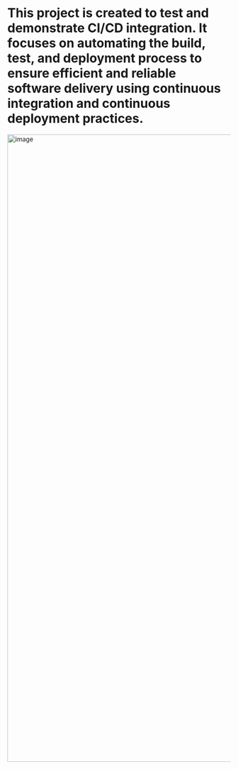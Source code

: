 # This project is created to test and demonstrate CI/CD integration. It focuses on automating the build, test, and deployment process to ensure efficient and reliable software delivery using continuous integration and continuous deployment practices.

<img width="1415" alt="image" src="https://github.com/user-attachments/assets/797cfbb4-09c7-476a-bd26-29e20c7d9faa" />

